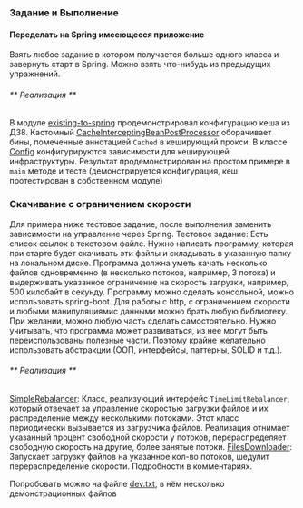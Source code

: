 ### Задание и Выполнение

#### Переделать на Spring имееющееся приложение
Взять любое задание в котором получается больше одного класса и завернуть старт в Spring.
Можно взять что-нибудь из предыдущих упражнений.

###### ** Реализация **
В модуле [existing-to-spring](./existing-to-spring) продемонстрировал конфигурацию кеша из ДЗ8.
Кастомный [CacheInterceptingBeanPostProcessor](./existing-to-spring/src/main/java/net/kravuar/app/CacheInterceptingBeanPostProcessor.java) оборачивает бины, помеченные аннотацией `Cached` в кеширующий прокси.
В классе [Config](./existing-to-spring/src/main/java/net/kravuar/app/Config.java) конфигурируются зависимости для кеширующей инфраструктуры.
Результат продемонстрирован на простом примере в `main` методе и тесте (демонстрируется конфигурация, кеш протестирован в собственном модуле)

### Скачивание с ограничением скорости
Для примера ниже тестовое задание, после выполнения заменить зависимости на управление через
Spring.
Тестовое задание:
Есть список ссылок в текстовом файле.
Нужно написать программу, которая при старте будет скачивать эти файлы и складывать в указанную
папку на локальном диске.
Программа должна уметь качать несколько файлов одновременно (в несколько потоков, например, 3
потока) и выдерживать указанное ограничение на скорость загрузки, например, 500 килобайт в
секунду.
Программу можно сделать консольной, можно использовать spring-boot.
Для работы с http, с ограничением скорости и любыми манипуляциямис данными можно брать любую
библиотеку.
При желании, можно любую часть сделать самостоятельно.
Нужно учитывать, что программа может развиваться, из нее могут быть переиспользованы полезные
части.
Поэтому крайне желательно использовать абстракции (ООП, интерфейсы, паттерны, SOLID и т.д.).

###### ** Реализация **
[SimpleRebalancer](./throttled/src/main/java/net/kravuar/spring/SimpleRebalancer.java): Класс, реализующий интерфейс `TimeLimitRebalancer`, 
который отвечает за управление скоростью загрузки файлов и их распределение между несколькими потоками. Этот класс периодически вызывается из загрузчика файлов.
Реализация отнимает указанный процент свободной скорости у потоков, перераспределяет свободную скорость на другие, более занятые потоки.
[FilesDownloader](./throttled/src/main/java/net/kravuar/spring/FilesDownloader.java): Запускает загрузку файлов на указанное кол-во потоков, шедулит перераспределение скорости.
Подробности в комментариях.

Попробовать можно на файле [dev.txt](./throttled/src/main/resources/dev.txt), в нём несколько демонстрационных файлов